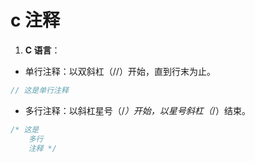 # c 注释

1. **C 语言**：

- 单行注释：以双斜杠（//）开始，直到行末为止。

```c
// 这是单行注释
```

- 多行注释：以斜杠星号（/_）开始，以星号斜杠（_/）结束。

```c
/* 这是
    多行
    注释 */
```
